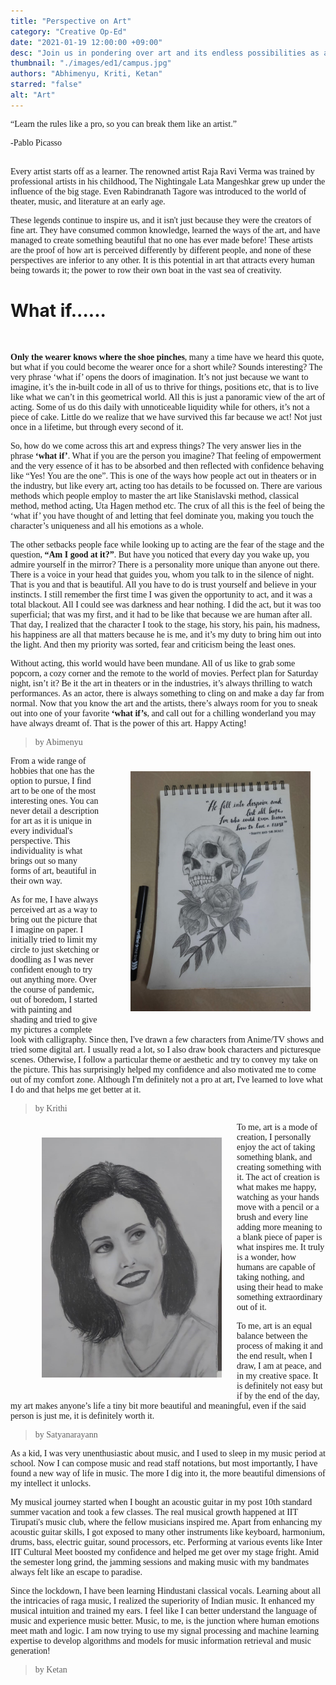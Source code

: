 ```yaml
---
title: "Perspective on Art"
category: "Creative Op-Ed"
date: "2021-01-19 12:00:00 +09:00"
desc: "Join us in pondering over art and its endless possibilities as a few budding artists talk about what art means to them.."
thumbnail: "./images/ed1/campus.jpg"
authors: "Abhimenyu, Kriti, Ketan"
starred: "false"
alt: "Art"
---
```

<style>
@import url('https://fonts.googleapis.com/css2?family=Lobster&family=Merriweather:ital,wght@1,700&display=swap');
header h1{
  font-family: 'Lobster', cursive;
}
p{
  font-family: cursive;
}
</style>
<p style="font-family: 'Merriweather', serif;">“Learn the rules like a pro, so you can break them like an artist.”</p>
<p>-Pablo Picasso<p>
<br/>
Every artist starts off as a learner. The renowned artist Raja Ravi Verma was trained by professional artists in his childhood, The Nightingale Lata Mangeshkar grew up under the influence of the big stage. Even Rabindranath Tagore was introduced to the world of theater, music, and literature at an early age.

These legends continue to inspire us, and it isn't just because they were the creators of fine art. They have consumed common knowledge, learned the ways of the art, and have managed to create something beautiful that no one has ever made before! These artists are the proof of how art is perceived differently by different people, and none of these perspectives are inferior to any other. It is this potential in art that attracts every human being towards it; the power to row their own boat in the vast sea of creativity.


# What if......
<br/>

**Only the wearer knows where the shoe pinches**, many a time have we heard this quote, but what if you could become the wearer once for a short while? Sounds interesting? The very phrase ‘what if’ opens the doors of imagination. It’s not just because we want to imagine, it’s the in-built code in all of us to thrive for things, positions etc, that is to live like what we can’t in this geometrical world. All this is just a panoramic view of the art of acting. Some of us do this daily with unnoticeable liquidity while for others, it’s not a piece of cake. Little do we realize that we have survived this far because we act! Not just once in a lifetime, but through every second of it.

So, how do we come across this art and express things? The very answer lies in the phrase **‘what if’**. What if you are the person you imagine? That feeling of empowerment and the very essence of it has to be absorbed and then reflected with confidence behaving like “Yes! You are the one”. This is one of the ways how people act out in theaters or in the industry, but like every art, acting too has details to be focussed on. There are various methods which people employ to master the art like Stanislavski method, classical method, method acting, Uta Hagen method etc. The crux of all this is the feel of being the ‘what if’ you have thought of and letting that feel dominate you, making you touch the character’s uniqueness and all his emotions as a whole.

The other setbacks people face while looking up to acting are the fear of the stage and the question, **“Am I good at it?”**. But have you noticed that every day you wake up, you admire yourself in the mirror? There is a personality more unique than anyone out there. There is a voice in your head that guides you, whom you talk to in the silence of night. That is you and that is beautiful. All you have to do is trust yourself and believe in your instincts. I still remember the first time I was given the opportunity to act, and it was a total blackout. All I could see was darkness and hear nothing. I did the act, but it was too superficial; that was my first, and it had to be like that because we are human after all. That day, I realized that the character I took to the stage, his story, his pain, his madness, his happiness are all that matters because he is me, and it’s my duty to bring him out into the light. And then my priority was sorted, fear and criticism being the least ones.

Without acting, this world would have been mundane. All of us like to grab some popcorn, a cozy corner and the remote to the world of movies. Perfect plan for Saturday night, isn’t it? Be it the art in theaters or in the industries, it’s always thrilling to watch performances. As an actor, there is always something to cling on and make a day far from normal. Now that you know the art and the artists, there’s always room for you to sneak out into one of your favorite **‘what if’s**, and call out for a chilling wonderland you may have always dreamt of. That is the power of this art. Happy Acting!

  >by Abimenyu

<div style="clear: both;">
  <figure style='float: right; margin-right: 1em; width:30vw; max-width:300px; padding: 10px;'>
    <img src="./images/art/draw.jpg" alt="kriti_art" />
    <!-- <figcaption style="text-align:center; "></figcaption> -->
  </figure>
  <div style="font-family: cursive;
    text-align: left;
    margin-bottom: var(--sizing-md);">
    <p>
    From a wide range of hobbies that one has the option to pursue, I find art to be one of the most interesting ones. You can never detail a description for art as it is unique in every individual's perspective. This individuality is what brings out so many forms of art, beautiful in their own way. 
    </p><p>
    As for me, I have always perceived art as a way to bring out the picture that I imagine on paper. I initially tried to limit my circle to just sketching or doodling as I was never confident enough to try out anything more. Over the course of pandemic, out of boredom, I started with painting and shading and tried to give my pictures a complete look with calligraphy. Since then, I've drawn a few characters from Anime/TV shows and tried some digital art. I usually read a lot, so I also draw book characters and picturesque scenes. Otherwise, I follow a particular theme or aesthetic and try to convey my take on the picture. This has surprisingly helped my confidence and also motivated me to come out of my comfort zone. Although I'm definitely not a pro at art, I've learned to love what I do and that helps me get better at it.
    </p>
  </div>
</div>

  > by Krithi

<div style="clear: both;">
  <figure style='float: left; margin-right: 1em; width:30vw; max-width:300px; padding: 10px;'>
    <img src="./images/art/draw2.jpg" alt="art2" />
    <!-- <figcaption style="text-align:center; "></figcaption> -->
  </figure>
  <div style="
    text-align: left;
    margin-bottom: var(--sizing-md);">
  <p>
  To me, art is a mode of creation, I personally enjoy the act of taking something blank, and creating something with it. The act of creation is what makes me happy, watching as your hands move with a pencil or a brush and every line adding more meaning to a blank piece of paper is what inspires me. It truly is a wonder, how humans are capable of taking nothing, and using their head to make something extraordinary out of it. 
  
  To me, art is an equal balance between the process of making it and the end result, when I draw, I am at peace, and in my creative space. It is definitely not easy but if by the end of the day, my art makes anyone’s life a tiny bit more beautiful and meaningful, even if the said person is just me, it is definitely worth it.
  </p>
  </div>
</div>

  > by Satyanarayann

As a kid, I was very unenthusiastic about music, and I used to sleep in my music period at school. Now I can compose music and read staff notations, but most importantly, I have found a new way of life in music. The more I dig into it, the more beautiful dimensions of my intellect it unlocks.

My musical journey started when I bought an acoustic guitar in my post 10th standard summer vacation and took a few classes. The real musical growth happened at IIT Tirupati's music club, where the fellow musicians inspired me. Apart from enhancing my acoustic guitar skills, I got exposed to many other instruments like keyboard, harmonium, drums, bass, electric guitar, sound processors, etc. Performing at various events like Inter IIT Cultural Meet boosted my confidence and helped me get over my stage fright. Amid the semester long grind, the jamming sessions and making music with my bandmates always felt like an escape to paradise.  

Since the lockdown, I have been learning Hindustani classical vocals. Learning about all the intricacies of raga music, I realized the superiority of Indian music. It enhanced my musical intuition and trained my ears. I feel like I can better understand the language of music and experience music better. Music, to me, is the junction where human emotions meet math and logic. I am now trying to use my signal processing and machine learning expertise to develop algorithms and models for music information retrieval and music generation!

  > by Ketan